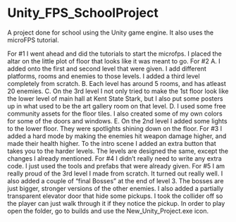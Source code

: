 # Unity_FPS_SchoolProject
A project done for school using the Unity game engine. It also uses the microFPS tutorial.

For #1 I went ahead and did the tutorials to start the microfps. I placed the altar on the little plot of floor that looks like it was meant to go. 
For #2 
A.	I added onto the first and second level that were given. I add different platforms, rooms and enemies to those levels. I added a third level completely from scratch. 
B.	Each level has around 5 rooms, and has atleast 20 enemies.
C.	On the 3rd level I not only tried to make the 1st floor look like the lower level of main hall at Kent State Stark, but I also put some posters up in what used to be the art gallery room on that level.
D.	I used some free community assets for the floor tiles. I also created some of my own colors for some of the doors and windows.
E.	On the 2nd level I added some lights to the lower floor. They were spotlights shining down on the floor.
For #3 I added a hard mode by making the enemies hit weapon damage higher, and made their health higher. To the intro scene I added an extra button that takes you to the harder levels. The levels are designed the same, except the changes I already mentioned.
For #4 I didn’t really need to write any extra code. I just used the tools and prefabs that were already given. 
For #5 I am really proud of the 3rd level I made from scratch. It turned out really well. I also added a couple of “final Bosses” at the end of level 3. The bosses are just bigger, stronger versions of the other enemies. I also added a partially transparent elevator door that hide some pickups. I took the collider off so the player can just walk through it if they notice the pickup.
In order to play open the folder, go to builds and use the New_Unity_Project.exe icon.
